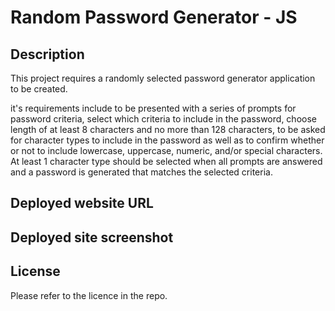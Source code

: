 # Random Password Generator - JS


## Description

This project requires a randomly selected password generator application to be created.

it's requirements include to be presented with a series of prompts for password criteria, select which criteria to include in the password, choose length of at least 8 characters and no more than 128 characters, to be asked for character types to include in the password as well as to confirm whether or not to include lowercase, uppercase, numeric, and/or special characters.
At least 1 character type should be selected when all prompts are answered and a password is generated that matches the selected criteria.


## Deployed website URL



## Deployed site screenshot




## License

Please refer to the licence in the repo.
